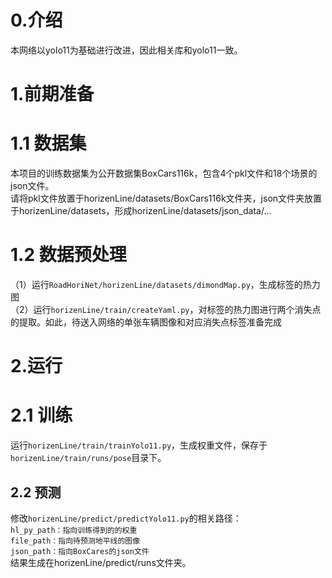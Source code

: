 # 0.介绍
本网络以yolo11为基础进行改进，因此相关库和yolo11一致。
# 1.前期准备
# 1.1 数据集
本项目的训练数据集为公开数据集BoxCars116k，包含4个pkl文件和18个场景的json文件。  
请将pkl文件放置于horizenLine/datasets/BoxCars116k文件夹，json文件夹放置于horizenLine/datasets，形成horizenLine/datasets/json_data/...
# 1.2 数据预处理
（1）运行`RoadHoriNet/horizenLine/datasets/dimondMap.py`，生成标签的热力图   
（2）运行`horizenLine/train/createYaml.py`，对标签的热力图进行两个消失点的提取。如此，待送入网络的单张车辆图像和对应消失点标签准备完成
# 2.运行
# 2.1 训练
运行`horizenLine/train/trainYolo11.py`，生成权重文件，保存于`horizenLine/train/runs/pose`目录下。
## 2.2 预测
修改`horizenLine/predict/predictYolo11.py`的相关路径：     
    `hl_py_path：指向训练得到的的权重`  
    `file_path：指向待预测地平线的图像`  
    `json_path：指向BoxCares的json文件`  
结果生成在horizenLine/predict/runs文件夹。
